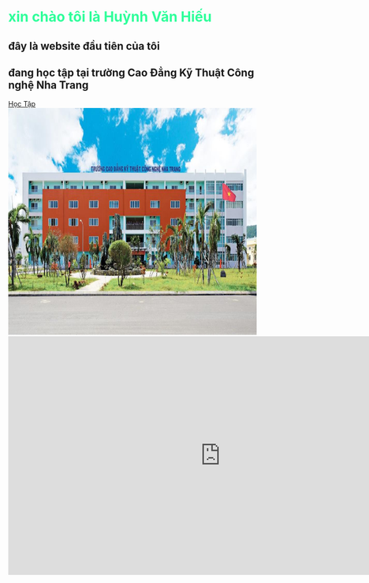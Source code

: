 <html>
 <head>
<h1 style="color:#2EFE9A;">xin chào tôi là Huỳnh Văn Hiếu </h1>
  <h2> đây là website đầu tiên của tôi </h2>
  <h2> đang học tập tại trường Cao Đẳng Kỹ Thuật Công nghệ Nha Trang </h2>
<a href="https://huynhvanhieuu.github.io/index2.html/html/default.asp"> Học Tập </a>
 <head>
  <body>
   <img src="22.jpg" alt="c" width="660" height="460">
   <body>
<iframe width="860" height="484" src="https://www.youtube.com/embed/uKw8Afv64ok" title="YouTube video player" frameborder="0" allow="accelerometer; autoplay; clipboard-write; encrypted-media; gyroscope; picture-in-picture" allowfullscreen></iframe>
    
</html>
